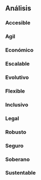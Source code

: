 ## Análisis
### Accesible
### Agil
### Económico
### Escalable
### Evolutivo
### Flexible
### Inclusivo
### Legal
### Robusto
### Seguro
### Soberano
### Sustentable